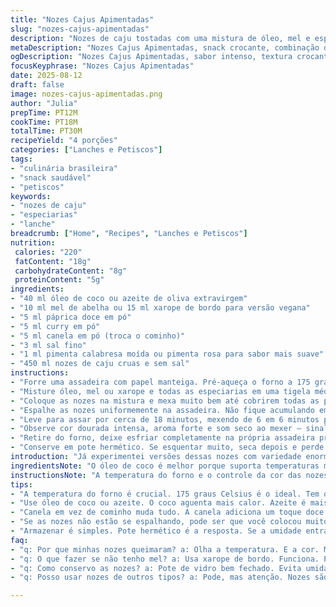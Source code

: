 ```yaml
---
title: "Nozes Cajus Apimentadas"
slug: "nozes-cajus-apimentadas"
description: "Nozes de caju tostadas com uma mistura de óleo, mel e especiarias que incluem curry e canela. Fácil de fazer, snack crocante com toque ardido de pimenta e aroma marcante. Sem glúten, vegano opcional ao substituir mel por xarope de bordo. Receita simples que exige atenção ao ponto das nozes no forno para evitar que queimem e amarguem. Ideal para petiscar ou servir em festas com gostinho brasileiro de crocância e leve picância."
metaDescription: "Nozes Cajus Apimentadas, snack crocante, combinação de mel, especiarias e caju. Receita prática com aroma marcante."
ogDescription: "Nozes Cajus Apimentadas, sabor intenso, textura crocante. Ótimas para petiscar ou servir em festas. Receita fácil e deliciosa."
focusKeyphrase: "Nozes Cajus Apimentadas"
date: 2025-08-12
draft: false
image: nozes-cajus-apimentadas.png
author: "Julia"
prepTime: PT12M
cookTime: PT18M
totalTime: PT30M
recipeYield: "4 porções"
categories: ["Lanches e Petiscos"]
tags:
- "culinária brasileira"
- "snack saudável"
- "petiscos"
keywords:
- "nozes de caju"
- "especiarias"
- "lanche"
breadcrumb: ["Home", "Recipes", "Lanches e Petiscos"]
nutrition: 
 calories: "220"
 fatContent: "18g"
 carbohydrateContent: "8g"
 proteinContent: "5g"
ingredients:
- "40 ml óleo de coco ou azeite de oliva extravirgem"
- "10 ml mel de abelha ou 15 ml xarope de bordo para versão vegana"
- "5 ml páprica doce em pó"
- "5 ml curry em pó"
- "5 ml canela em pó (troca o cominho)"
- "3 ml sal fino"
- "1 ml pimenta calabresa moída ou pimenta rosa para sabor mais suave"
- "450 ml nozes de caju cruas e sem sal"
instructions:
- "Forre uma assadeira com papel manteiga. Pré-aqueça o forno a 175 graus Celsius."
- "Misture óleo, mel ou xarope e todas as especiarias em uma tigela média. A canela no lugar do cominho dá uma doçura sutil, experimente."
- "Coloque as nozes na mistura e mexa muito bem até cobrirem todas as partes. Nada de economizar molho, mas evite encharcar."
- "Espalhe as nozes uniformemente na assadeira. Não fique acumulando em montinhos pra tostarem por igual."
- "Leve para assar por cerca de 18 minutos, mexendo de 6 em 6 minutos pra não queimar partes."
- "Observe cor dourada intensa, aroma forte e som seco ao mexer — sinal que está na textura certa, crocante mas sem endurecer demais."
- "Retire do forno, deixe esfriar completamente na própria assadeira pra endurecer. Guardar direto evita umidade."
- "Conserve em pote hermético. Se esquentar muito, seca depois e perde crocância, por isso controlo sempre a temperatura da cozinha."
introduction: "Já experimentei versões dessas nozes com variedade enorme de especiarias e quantidades, algumas deixavam elas atrofiadas, outras com sabor artificial demais. Aqui escolhi juntar o doce do mel com especiarias que dão um toque terroso, levemente picante, e a canela inusitada substitui o cominho tradicional, trazendo uma dimensão diferente que surpreende na primeira mordida. Facilita que se façam em casa sem frescura, aproveitando os tempos certinhos, o aroma que invade a cozinha e a crocância que vai aumentando ao esfriar. Tudo na medida pra quem gosta de um lanche pra petiscar na roda com amigos ou garantir um momento gourmet até em dia comum."
ingredientsNote: "O óleo de coco é melhor porque suporta temperaturas mais altas sem queimar, mas o azeite extravirgem extra dá sabor mais marcante, ajuste conforme gosto. O mel ajuda a formar uma camada brilhante que gruda as especiarias, no lugar dele use xarope de bordo pra manter a receita vegana. Trocar o cominho por canela muda completamente o perfil de sabor, deixando mais quente e doce, pra quem não quiser ousar pode usar cominho ou páprica picante. Se não tiver pimenta de cayenne, use pimenta calabresa comum, ou até pimenta rosa para algo mais suave e aromático. Nozes cruas e sem sal são fundamentais, assim controla o sal e evita o ressecamento precoce durante o forno."
instructionsNote: "A temperatura do forno e o controle da cor das nozes são chave. Muitas pessoas queimam e depois reclamam do amargor. Mexa as nozes no tempo certo, pelo menos três vezes, para garantir tostagem igual e evitar que as queimadas fiquem escondidas nas laterais da forma. Espalhe as nozes sem aglomerar para que o ar circule bem e o calor atue por inteiro. O resfriamento sem tirar da assadeira é o segredo para criar a textura crocante, retirar cedo pode deixar elas moles depois. Conserve em pote de vidro fechado para preservar o aroma e evitar que absorvam umidade, o que compromete a textura. Se quiser incrementar, polvilhe sementes de gergelim antes do forno, adiciona crocância e sabor de um jeito brasileiro que eu curto muito."
tips:
- "A temperatura do forno é crucial. 175 graus Celsius é o ideal. Tem que prestar atenção nas nozes. Mexa a cada 6 minutos. Não queime, olhe pra cor. Se dourar demais, perdeu o ponto."
- "Use óleo de coco ou azeite. O coco aguenta mais calor. Azeite é mais saboroso. Trocar o mel pelo xarope de bordo é fácil. Keep it vegan. Mas não esquece do doce do mel. Faz diferença."
- "Canela em vez de cominho muda tudo. A canela adiciona um toque doce. Quem não gosta, usa cominho. Pode até colocar páprica picante. Testes são essenciais. Não fica com sabor artificial."
- "Se as nozes não estão se espalhando, pode ser que você colocou muito molho. Espalhe bem na assadeira. Assim, nenhuma queima. A temperatura é amiga, não inimiga. Resfriar na assadeira é fundamental."
- "Armazenar é simples. Pote hermético é a resposta. Se a umidade entrar, tudo vai pro saco. A textura de crocância se perde. Dica: ponha um pedaço de papel toalha pra drenar umidade."
faq:
- "q: Por que minhas nozes queimaram? a: Olha a temperatura. E a cor. Mexer é vital. Não deixe passar do ponto. Queimou, amarga, e o gosto sai todo."
- "q: O que fazer se não tenho mel? a: Usa xarope de bordo. Funciona. Pode também experimentar agave. Cada um tem nuances, mas forma camada."
- "q: Como conservo as nozes? a: Pote de vidro bem fechado. Evita umidade. Pode usar papel toalha lá dentro. Assim, se mantém crocantes por mais tempo."
- "q: Posso usar nozes de outros tipos? a: Pode, mas atenção. Nozes são mais úmidas. Ajuste o tempo de forno. E sempre preste atenção no sabor."

---
```

